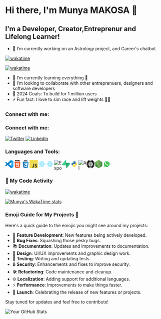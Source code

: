 # Hi there, I'm Munya MAKOSA 👋

## I'm a Developer, Creator,Entreprenur and Lifelong Learner!

- 🔭 I’m currently working on an Astrology project, and Career's chatbot 

 [![wakatime](https://wakatime.com/badge/user/39bf28fc-7eb2-4b42-96c5-486da45931fe/project/018ebf1e-bc35-4e46-9222-cd5d4401f621.svg)](https://wakatime.com/badge/user/39bf28fc-7eb2-4b42-96c5-486da45931fe/project/018ebf1e-bc35-4e46-9222-cd5d4401f621)

[![wakatime](https://wakatime.com/badge/user/39bf28fc-7eb2-4b42-96c5-486da45931fe/project/018e79b3-9c7b-46a6-9e20-01e91e44eb3e.svg)](https://wakatime.com/badge/user/39bf28fc-7eb2-4b42-96c5-486da45931fe/project/018e79b3-9c7b-46a6-9e20-01e91e44eb3e)


- 🌱 I’m currently learning everything 🤣
- 👯 I’m looking to collaborate with other entreprenuers, designers and software developers
- 🥅 2024 Goals: To build for 1 million users
- ⚡ Fun fact: I love to sim race and lift weights 💪🏿

### Connect with me:

### Connect with me:

[![Twitter](https://img.shields.io/badge/Twitter-%40makosamunyaa-blue?style=flat-square&logo=twitter)](https://twitter.com/makosamunyaa)
[![LinkedIn](https://img.shields.io/badge/LinkedIn-makosa--munya-blue?style=flat-square&logo=linkedin)](https://www.linkedin.com/in/makosa-munya/)

### Languages and Tools:

<img align="left" alt="Visual Studio Code" width="26px" src="https://raw.githubusercontent.com/github/explore/main/topics/visual-studio-code/visual-studio-code.png" />
<img align="left" alt="HTML5" width="26px" src="https://raw.githubusercontent.com/github/explore/main/topics/html/html.png" />
<img align="left" alt="CSS3" width="26px" src="https://raw.githubusercontent.com/github/explore/main/topics/css/css.png" />
<img align="left" alt="JavaScript" width="26px" src="https://raw.githubusercontent.com/github/explore/main/topics/javascript/javascript.png" />
<img align="left" alt="React" width="26px" src="https://raw.githubusercontent.com/github/explore/main/topics/react/react.png" />
<img align="left" alt="React Native" width="26px" src="https://raw.githubusercontent.com/github/explore/main/topics/react-native/react-native.png" />
<img align="left" alt="Expo" width="26px" src="https://raw.githubusercontent.com/expo/expo/master/.gh-assets/expo-icon.png" /> <!-- Expo doesn't have a GitHub topic image, using Expo's GitHub icon instead -->
<img align="left" alt="Supabase" width="26px" src="https://raw.githubusercontent.com/github/explore/main/topics/supabase/supabase.png" />
<img align="left" alt="Python" width="26px" src="https://raw.githubusercontent.com/github/explore/main/topics/python/python.png" />
<img align="left" alt="AI" width="26px" src="https://raw.githubusercontent.com/github/explore/main/topics/artificial-intelligence/artificial-intelligence.png" /> <!-- Using a generic AI icon -->
<img align="left" alt="ML" width="26px" src="https://raw.githubusercontent.com/github/explore/main/topics/machine-learning/machine-learning.png" />
<img align="left" alt="Node.js" width="26px" src="https://raw.githubusercontent.com/github/explore/main/topics/nodejs/nodejs.png" />
<img align="left" alt="WhatsApp" width="26px" src="https://raw.githubusercontent.com/github/explore/main/topics/whatsapp/whatsapp.png" />
<br />
<br />

### 🚀 My Code Activity

[![wakatime](https://wakatime.com/badge/user/39bf28fc-7eb2-4b42-96c5-486da45931fe.svg)](https://wakatime.com/@39bf28fc-7eb2-4b42-96c5-486da45931fe)

[![Munya's WakaTime stats](https://github-readme-stats.vercel.app/api/wakatime?username=munyamakosa)](https://github.com/anuraghazra/github-readme-stats)






### Emoji Guide for My Projects 🚀

Here's a quick guide to the emojis you might see around my projects:

- 🚀 **Feature Development**: New features being actively developed.
- 🐛 **Bug Fixes**: Squashing those pesky bugs.
- 📚 **Documentation**: Updates and improvements to documentation.
- 🎨 **Design**: UI/UX improvements and graphic design work.
- 🧪 **Testing**: Writing and updating tests.
- 🔒 **Security**: Enhancements and fixes to improve security.
- 🛠 **Refactoring**: Code maintenance and cleanup.
- 🌐 **Localization**: Adding support for additional languages.
- ⚡ **Performance**: Improvements to make things faster.
- 🎉 **Launch**: Celebrating the release of new features or projects.

Stay tuned for updates and feel free to contribute!




<img align="left" alt="Your GitHub Stats" src="https://githubreadmestats-iota.vercel.app/api?username=farmhutsotfwareteam&show_icons=true&hide_border=true" />

[website]: https://yourwebsite.com
[twitter]: https://twitter.com/yourusername
[youtube]: https://youtube.com/yourusername
[instagram]: https://instagram.com/yourusername
[linkedin]: https://linkedin.com/in/yourusername
